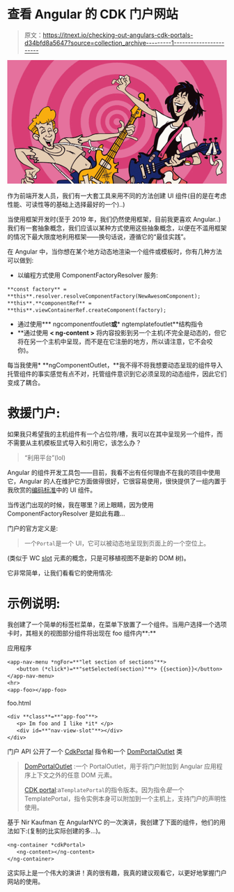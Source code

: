 # 查看 Angular 的 CDK 门户网站

> 原文：<https://itnext.io/checking-out-angulars-cdk-portals-d34bfd8a5647?source=collection_archive---------1----------------------->

![](img/829935138be9bc1d343dd47d9e3180ee.png)

作为前端开发人员，我们有一大套工具来用不同的方法创建 UI 组件(目的是在考虑性能、可读性等的基础上选择最好的一个)..)

当使用框架开发时(至于 2019 年，我们仍然使用框架，目前我更喜欢 Angular..)我们有一套抽象概念，我们应该以某种方式使用这些抽象概念，以便在不滥用框架的情况下最大限度地利用框架——换句话说，遵循它的“最佳实践”。

在 Angular 中，当你想在某个地方动态地渲染一个组件或模板时，你有几种方法可以做到:

*   以编程方式使用 ComponentFactoryResolver 服务:

```
**const factory** = **this**.resolver.resolveComponentFactory(NewAwesomComponent);
**this**.**componentRef** = **this**.viewContainerRef.createComponent(factory);
```

*   通过使用*** ngcomponentfoutlet**或*** ngtemplatefoutlet**结构指令
*   **通过使用 **< ng-content >** 将内容投影到另一个主机(不完全是动态的，但它将在另一个主机中呈现，而不是在它注册的地方，所以请注意，它不会咬你)。

每当我使用* **ngComponentOutlet，**我不得不将我想要动态呈现的组件导入托管组件的事实感觉有点不对，托管组件意识到它必须呈现的动态组件，因此它们变成了耦合。

# 救援门户:

如果我只希望我的主机组件有一个占位符/槽，我可以在其中呈现另一个组件，而不需要从主机模板显式导入和引用它，该怎么办？

> “利用平台”(lol)

Angular 的组件开发工具包——目前，我看不出有任何理由不在我的项目中使用它，Angular 的人在维护它方面做得很好，它很容易使用，很快提供了一组内置于我欣赏的[编码标准](https://github.com/angular/components/blob/master/CODING_STANDARDS.md)中的 UI 组件。

当传送门出现的时候，我在哪里？闭上眼睛，因为使用 ComponentFactoryResolver 是如此有趣…

门户的官方定义是:

> 一个`Portal`是一个 UI，它可以被动态地呈现到页面上的一个空位上。

(类似于 WC [slot](https://developer.mozilla.org/en-US/docs/Web/HTML/Element/slot) 元素的概念，只是可移植视图不是新的 DOM 树)。

它非常简单，让我们看看它的使用情况:

# 示例说明:

我创建了一个简单的标签栏菜单，在菜单下放置了一个<foo>组件。当用户选择一个选项卡时，其相关的视图部分组件将出现在 foo 组件内**:**</foo>

应用程序

```
<app-nav-menu *ngFor=**"let section of sections"**>
   <button (*click*)=**"setSelected(section)"**> {{section}}</button>
</app-nav-menu>
<hr>
<app-foo></app-foo>
```

foo.html

```
<div **class**=**"app-foo"**>
   <p> Im foo and I like *it* </p>
   <div id=**"nav-view-slot"**></div>
</div>
```

门户 API 公开了一个 [CdkPortal](https://material.angular.io/cdk/portal/api#CdkPortal) 指令和一个 [DomPortalOutlet](https://material.angular.io/cdk/portal/api#DomPortalOutlet) 类

> [DomPortalOutlet](https://material.angular.io/cdk/portal/api#DomPortalOutlet) :一个 PortalOutlet，用于将门户附加到 Angular 应用程序上下文之外的任意 DOM 元素。
> 
> [CDK portal](https://material.angular.io/cdk/portal/api#CdkPortal):a`TemplatePortal`的指令版本。因为指令*是*一个 TemplatePortal，指令实例本身可以附加到一个主机上，支持门户的声明性使用。

基于 Nir Kaufman 在 AngularNYC 的一次演讲，我创建了下面的组件，他们的用法如下:(复制的比实际创建的多…)。

```
<ng-container *cdkPortal>
   <ng-content></ng-content>
</ng-container>
```

这实际上是一个伟大的演讲！真的很有趣，我真的建议观看它，以更好地掌握门户网站的使用。